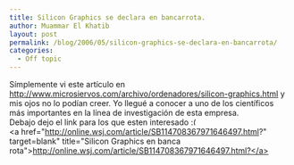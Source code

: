 ```yaml
---
title: Silicon Graphics se declara en bancarrota.
author: Muammar El Khatib
layout: post
permalink: /blog/2006/05/silicon-graphics-se-declara-en-bancarrota/
categories:
  - Off topic
---
```

Símplemente vi este artículo en http://www.microsiervos.com/archivo/ordenadores/silicon-graphics.html y mis ojos no lo podían creer. Yo llegué a conocer a uno de los científicos más importantes en la línea de investigación de esta empresa.  
Debajo dejo el link para los que esten interesado <img src="http://muammar.me/blog/wp-includes/images/smilies/frownie.png" alt=":(" class="wp-smiley" style="height: 1em; max-height: 1em;" />  
<a href="http://online.wsj.com/article/SB114708367971646497.html?" target=blank" title="Silicon Graphics en banca rota">http://online.wsj.com/article/SB114708367971646497.html?</a>